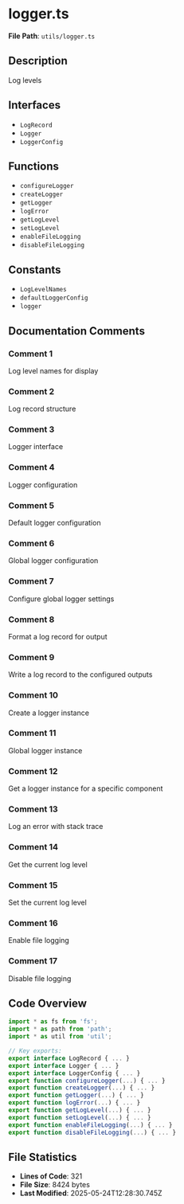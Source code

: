 # logger.ts

**File Path**: `utils/logger.ts`

## Description

Log levels

## Interfaces

- `LogRecord`
- `Logger`
- `LoggerConfig`

## Functions

- `configureLogger`
- `createLogger`
- `getLogger`
- `logError`
- `getLogLevel`
- `setLogLevel`
- `enableFileLogging`
- `disableFileLogging`

## Constants

- `LogLevelNames`
- `defaultLoggerConfig`
- `logger`

## Documentation Comments

### Comment 1

Log level names for display

### Comment 2

Log record structure

### Comment 3

Logger interface

### Comment 4

Logger configuration

### Comment 5

Default logger configuration

### Comment 6

Global logger configuration

### Comment 7

Configure global logger settings

### Comment 8

Format a log record for output

### Comment 9

Write a log record to the configured outputs

### Comment 10

Create a logger instance

### Comment 11

Global logger instance

### Comment 12

Get a logger instance for a specific component

### Comment 13

Log an error with stack trace

### Comment 14

Get the current log level

### Comment 15

Set the current log level

### Comment 16

Enable file logging

### Comment 17

Disable file logging

## Code Overview

```typescript
import * as fs from 'fs';
import * as path from 'path';
import * as util from 'util';

// Key exports:
export interface LogRecord { ... }
export interface Logger { ... }
export interface LoggerConfig { ... }
export function configureLogger(...) { ... }
export function createLogger(...) { ... }
export function getLogger(...) { ... }
export function logError(...) { ... }
export function getLogLevel(...) { ... }
export function setLogLevel(...) { ... }
export function enableFileLogging(...) { ... }
export function disableFileLogging(...) { ... }
```

## File Statistics

- **Lines of Code**: 321
- **File Size**: 8424 bytes
- **Last Modified**: 2025-05-24T12:28:30.745Z


